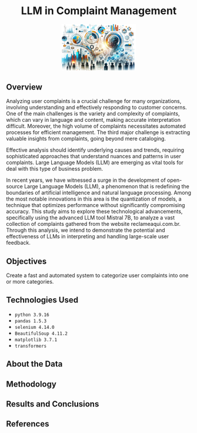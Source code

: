 <div align="center">
  <h1>LLM in Complaint Management</h1>
</div>
  
<p align="center">
<img src="images\cover.png" class="center" width="40%"/>
</p>

## Overview
Analyzing user complaints is a crucial challenge for many organizations, involving understanding and effectively responding to customer concerns. One of the main challenges is the variety and complexity of complaints, which can vary in language and content, making accurate interpretation difficult. Moreover, the high volume of complaints necessitates automated processes for efficient management. The third major challenge is extracting valuable insights from complaints, going beyond mere cataloging. 

Effective analysis should identify underlying causes and trends, requiring sophisticated approaches that understand nuances and patterns in user complaints. Large Language Models (LLM) are emerging as vital tools for deal with this type of business problem.

In recent years, we have witnessed a surge in the development of open-source Large Language Models (LLM), a phenomenon that is redefining the boundaries of artificial intelligence and natural language processing. Among the most notable innovations in this area is the quantization of models, a technique that optimizes performance without significantly compromising accuracy. This study aims to explore these technological advancements, specifically using the advanced LLM tool Mistral 7B, to analyze a vast collection of complaints gathered from the website reclameaqui.com.br. Through this analysis, we intend to demonstrate the potential and effectiveness of LLMs in interpreting and handling large-scale user feedback.

## Objectives
Create a fast and automated system to categorize user complaints into one or more categories.

## Technologies Used
* `python 3.9.16`
* `pandas 1.5.3`
* `selenium 4.14.0`
* `BeautifulSoup 4.11.2`
* `matplotlib 3.7.1`
* `transformers`
  
## About the Data

## Methodology

## Results and Conclusions

## References
